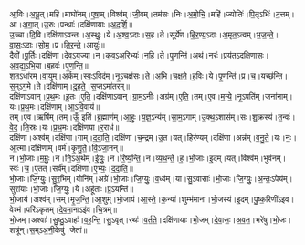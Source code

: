 

  
आ॒विः।अ॒भू॒त्।महि॑।माघो॑नम्।ए॒षा॒म्।विश्व॑म्।जी॒वम्।तम॑सः।निः।अ॒मो॒चि॒।महि॑।ज्योतिः॑।पि॒तृऽभिः॑।द॒त्तम्।आ।अ॒गा॒त्।उ॒रुः।पन्थाः॑।दक्षि॑णायाः।अ॒द॒र्शि॒॥  
उ॒च्चा।दि॒वि।दक्षि॑णाऽवन्तः।अ॒स्थुः॒।ये।अ॒श्व॒ऽदाः।स॒ह।ते।सूर्ये॑ण।हि॒र॒ण्य॒ऽदाः।अ॒मृत॒ऽत्वम्।भ॒ज॒न्ते॒।वा॒सः॒ऽदाः।सो॒म॒।प्र।ति॒र॒न्ते॒।आयुः॑॥  
दैवी॑।पू॒र्तिः।दक्षि॑णा।दे॒व॒ऽय॒ज्या।न।क॒व॒ऽअ॒रिभ्यः॑।न॒हि।ते।पृ॒णन्ति॑।अथ॑।नरः॑।प्रय॑तऽदक्षिणासः।अ॒व॒द्य॒ऽभि॒या।ब॒हवः॑।पृ॒ण॒न्ति॒॥  
श॒तऽधा॑रम्।वा॒युम्।अ॒र्कम्।स्वः॒ऽविद॑म्।नृ॒ऽचक्ष॑सः।ते॒।अ॒भि।च॒क्ष॒ते॒।ह॒विः।ये।पृ॒णन्ति॑।प्र।च॒।यच्छ॑न्ति।स॒म्ऽग॒मे।ते।दक्षि॑णाम्।दु॒ह॒ते॒।स॒प्तऽमा॑तरम्॥  
दक्षि॑णाऽवान्।प्र॒थ॒मः।हू॒तः।ए॒ति॒।दक्षि॑णाऽवान्।ग्रा॒म॒ऽनीः।अग्र॑म्।ए॒ति॒।तम्।ए॒व।म॒न्ये॒।नृ॒ऽपति॑म्।जना॑नाम्।यः।प्र॒थ॒मः।दक्षि॑णाम्।आ॒ऽवि॒वाय॑॥  
तम्।ए॒व।ऋषि॑म्।तम्।ऊँ॒ इति॑।ब्र॒ह्माण॑म्।आ॒हुः॒।य॒ज्ञ॒ऽन्य॑म्।सा॒म॒ऽगाम्।उ॒क्थ॒ऽशास॑म्।सः।शु॒क्रस्य॑।त॒न्वः॑।वे॒द॒।ति॒स्रः।यः।प्र॒थ॒मः।दक्षि॑णया।र॒राध॑॥  
दक्षि॑णा।अश्व॑म्।दक्षि॑णा।गाम्।द॒दा॒ति॒।दक्षि॑णा।च॒न्द्रम्।उ॒त।यत्।हिर॑ण्यम्।दक्षि॑णा।अन्न॑म्।व॒नु॒ते॒।यः।नः॒।आ॒त्मा।दक्षि॑णाम्।वर्म॑।कृ॒णु॒ते॒।वि॒ऽजा॒नन्॥  
न।भो॒जाः।म॒म्रुः॒।न।नि॒ऽअ॒र्थम्।ई॒युः॒।न।रि॒ष्य॒न्ति॒।न।व्य॒थ॒न्ते॒।ह॒।भो॒जाः।इ॒दम्।यत्।विश्व॑म्।भुव॑नम्।स्वः॑।च॒।ए॒तत्।सर्व॑म्।दक्षि॑णा।ए॒भ्यः॒।द॒दा॒ति॒॥  
भो॒जाः।जि॒ग्युः॒।सु॒र॒भिम्।योनि॑म्।अग्रे॑।भो॒जाः।जि॒ग्युः॒।व॒ध्व॑म्।या।सु॒ऽवासाः॑।भो॒जाः।जि॒ग्युः॒।अ॒न्तः॒ऽपेय॑म्।सुरा॑याः।भो॒जाः।जि॒ग्युः॒।ये।अहू॑ताः।प्र॒ऽयन्ति॑॥  
भो॒जाय॑।अश्व॑म्।सम्।मृ॒ज॒न्ति॒।आ॒शुम्।भो॒जाय॑।आ॒स्ते॒।क॒न्या॑।शुम्भ॑माना।भो॒जस्य॑।इ॒दम्।पु॒ष्क॒रिणी॑ऽइव।वेश्म॑।परि॑ऽकृतम्।दे॒व॒मा॒नाऽइ॑व।चि॒त्रम्॥  
भो॒जम्।अश्वाः॑।सु॒ष्ठु॒ऽवाहः॑।व॒ह॒न्ति॒।सु॒ऽवृत्।रथः॑।व॒र्त॒ते॒।दक्षि॑णायाः।भो॒जम्।दे॒वा॒सः॒।अ॒व॒त॒।भरे॑षु।भो॒जः।शत्रू॑न्।स॒म्ऽअ॒नी॒केषु॑।जेता॑॥  
